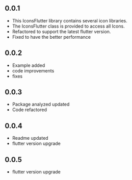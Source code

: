 ## 0.0.1

* This IconsFlutter library contains several icon libraries.
* The IconsFlutter class is provided to access all Icons.
* Refactored to support the latest flutter version.
* Fixed to have the better performance

## 0.0.2

* Example added
* code improvements
* fixes

## 0.0.3

* Package analyzed updated
* Code refactored

## 0.0.4
* Readme updated
* flutter version upgrade

## 0.0.5

* flutter version upgrade
